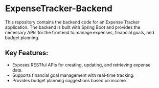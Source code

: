 # ExpenseTracker-Backend

This repository contains the backend code for an Expense Tracker application. The backend is built with Spring Boot and provides the necessary APIs for the frontend to manage expenses, financial goals, and budget planning.

## Key Features:

- Exposes RESTful APIs for creating, updating, and retrieving expense data.
- Supports financial goal management with real-time tracking.
- Provides budget planning suggestions based on income.


